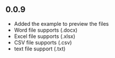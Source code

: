 ## 0.0.9

- Added the example to preview the files
- Word file supports (.docx)
- Excel file supports (.xlsx)
- CSV file supports (.csv)
- text file support (.txt)
